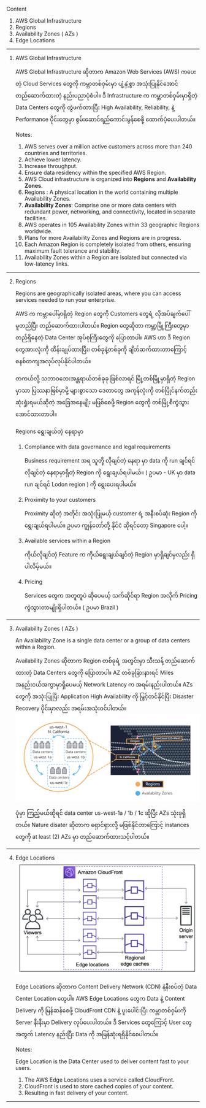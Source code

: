 
Content 
1. AWS Global Infrastructure
2. Regions
3. Availability Zones ( AZs )
4. Edge Locations

------------------------------------------------------------------------

1. AWS Global Infrastructure
   
   AWS Global Infrastructure ဆိုတာက Amazon Web Services (AWS) ကပေးတဲ့ Cloud Services တွေကို ကမ္ဘာတစ်ဝှမ်းမှာ ပျံ့နှံ့စွာ အသုံးပြုနိုင်အောင် တည်ဆောက်ထားတဲ့ နည်းပညာပုံစံပါ။ ဒီ Infrastructure က ကမ္ဘာတစ်ဝှမ်းမှာရှိတဲ့ Data Centers တွေကို တွဲဖက်ထားပြီး High Availability, Reliability, နဲ့ Performance ပိုင်းတွေမှာ စွမ်းဆောင်ရည်ကောင်းမွန်စေဖို့ ထောက်ပံ့ပေးပါတယ်။
   
   Notes: 
   
    1. AWS serves over a million active customers across more than 240 countries and territories.
    2. Achieve lower latency.
    3. Increase throughput.
    4. Ensure data residency within the specified AWS Region.
    5. AWS Cloud infrastructure is organized into **Regions** and **Availability Zones**.
    6. Regions : A physical location in the world containing multiple Availability Zones.
    7. **Availability Zones**: Comprise one or more data centers with redundant power, networking, and connectivity, located in separate facilities.
    8. AWS operates in 105 Availability Zones within 33 geographic Regions worldwide.
    9. Plans for more Availability Zones and Regions are in progress.
    10. Each Amazon Region is completely isolated from others, ensuring maximum fault tolerance and stability.
    11. Availability Zones within a Region are isolated but connected via low-latency links.

------------------------------------------------------------------------

2. Regions 
   
   Regions are geographically isolated areas, where you can access services needed to run your enterprise.
   
   AWS က ကမ္ဘာပေါ်မှာရှိတဲ့ Region တွေကို Customers တွေရဲ့ လိုအပ်ချက်ပေါ် မူတည်ပြီး တည်ဆောက်ထားပါတယ်။ Region တွေဆိုတာ ကမ္ဘာ့မြို့ကြီးတွေမှာ တည်ရှိနေတဲ့ Data Center အုပ်စုကြီးတွေကို ပြောတာပါ။ AWS ဟာ ဒီ Region တွေအားလုံးကို ထိန်းချုပ်ထားပြီး၊ တစ်ခုနဲ့တစ်ခုကို ချိတ်ဆက်ထားတာကြောင့် စနစ်တကျအလုပ်လုပ်နိုင်ပါတယ်။
  
   တကယ်လို့ သဘာဝဘေးအန္တရာယ်တစ်ခုခု ဖြစ်လာရင် မြို့တစ်မြို့မှာရှိတဲ့ Region မှာသာ ပြဿနာဖြစ်မှာမို့ များစွာသော ဒေတာတွေ အကုန်လုံးကို တစ်ပြိုင်နက်တည်း ဆုံးရှုံးရမယ်ဆိုတဲ့ အခြေအနေမျိုး မဖြစ်စေဖို့ Region တွေကို တစ်မြို့စီကွဲသွားအောင်ထားတာပါ။
   
   Regions ရွေးချယ်တဲ့ နေရာမှာ 
   
   1. Compliance with data governance and legal requirements
      
      Business requirement အရ သူတို့ လိုချင်တဲ့ နေရာ မှာ data ကို run ချင်ရင် လိုချင်တဲ့ နေရာမှာရှိတဲ့ Region ကို ရွေးချယ်ရပါမယ်။ ( ဥပမာ - UK မှာ data run ချင်ရင် Lodon region ) ကို ရွေးပေးရပါမယ်။
      
   2. Proximity to your customers
      
      Proximity ဆိုတဲ့ အတိုင်း အသုံးပြုမယ့် customer ရဲ့ အနီးစပ်ဆုံး Region ကို ရွေးချယ်ရပါမယ်။ ဥပမာ ကျွန်တော်တို့ နိုင်ငံ ဆိုရင်တော့ Singapore ပေါ့။
      
   3. Available services within a Region
      
       ကိုယ်လိုချင်တဲ့ Feature က ကိုယ်ရွေးချယ်ချင်တဲ့ Region မှာရှိချင်မှလည်း ရှိပါလိမ့်မယ်။
       
   4. Pricing

	  Services တွေက အတူတူပဲ ဆိုပေမယ့် သက်ဆိုင်ရာ Region အလိုက် Pricing ကွဲသွားတာမျိုးရှိပါတယ်။ ( ဥပမာ Brazil )
	  
------------------------------------------------------------------------

3. Availability Zones ( AZs )
   
   An Availability Zone is a single data center or a group of data centers within a Region.
   
   Availability Zones ဆိုတာက Region တစ်ခုရဲ့ အတွင်းမှာ သီးသန့် တည်ဆောက်ထားတဲ့ Data Centers တွေကို ပြောတာပါ။ AZ တစ်ခုခြားနားရင် Miles အနည်းငယ်အကွာမှာရှိပေမယ့် Network Latency က အရမ်းနည်းပါတယ်။ AZs တွေကို အသုံးပြုပြီး Application High Availability ကို မြှင့်တင်နိုင်ပြီး Disaster Recovery ပိုင်းမှာလည်း အရမ်းအသုံးဝင်ပါတယ်။
   ![AVAILABILITYZONES](images/AvailabilityZone.png)
   
   ပုံမှာ ကြည့်မယ်ဆိုရင် data center us-west-1a / 1b / 1c ဆိုပြီး AZs သုံးခုရှိတယ်။ Nature disater ဆိုတာက ရှောင်ရှားလို့ မဖြစ်နိုင်တာကြောင့် instances တွေကို at least (2) AZs မှာ တည်ဆောက်ထားသင့်ပါတယ်။

------------------------------------------------------------------------

4. Edge Locations
   ![CLOUDFRONT!](images/CloudFront.png)
   
   Edge Locations ဆိုတာက Content Delivery Network (CDN) နဲ့နီးစပ်တဲ့ Data Center Location တွေပါ။ AWS Edge Locations တွေက Data နဲ့ Content Delivery ကို မြန်ဆန်စေဖို့ CloudFront CDN နဲ့ ပူးပေါင်းပြီး ကမ္ဘာတစ်ဝှမ်းကို Server နီးနီးမှာ Delivery လုပ်ပေးပါတယ်။ ဒီ Services တွေကြောင့် User တွေအတွက် Latency နည်းပြီး Data ကို အမြန်ဆုံးရရှိနိုင်စေပါတယ်။
   
   Notes: 
   
   Edge Location is the Data Center used to deliver content fast to your users.
  
    1. The AWS Edge Locations uses a service called CloudFront.
    2. CloudFront is used to store cached copies of your content.
    3. Resulting in fast delivery of your content.

------------------------------------------------------------------------